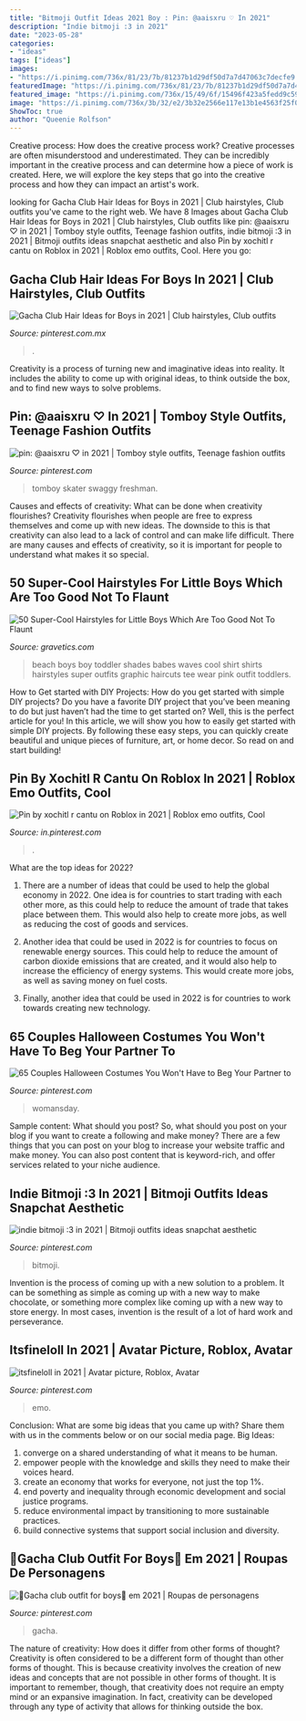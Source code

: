 ```yaml
---
title: "Bitmoji Outfit Ideas 2021 Boy : Pin: @aaisxru ♡ In 2021"
description: "Indie bitmoji :3 in 2021"
date: "2023-05-28"
categories:
- "ideas"
tags: ["ideas"]
images:
- "https://i.pinimg.com/736x/81/23/7b/81237b1d29df50d7a7d47063c7decfe9.jpg"
featuredImage: "https://i.pinimg.com/736x/81/23/7b/81237b1d29df50d7a7d47063c7decfe9.jpg"
featured_image: "https://i.pinimg.com/736x/15/49/6f/15496f423a5fedd9c592b47ecce1e470.jpg"
image: "https://i.pinimg.com/736x/3b/32/e2/3b32e2566e117e13b1e4563f25f03cab.jpg"
ShowToc: true
author: "Queenie Rolfson"
---
```



Creative process: How does the creative process work?
Creative processes are often misunderstood and underestimated. They can be incredibly important in the creative process and can determine how a piece of work is created. Here, we will explore the key steps that go into the creative process and how they can impact an artist's work.

	

		
looking for Gacha Club Hair Ideas for Boys in 2021 | Club hairstyles, Club outfits you've came to the right web. We have 8 Images about Gacha Club Hair Ideas for Boys in 2021 | Club hairstyles, Club outfits like pin: @aaisxru ♡ in 2021 | Tomboy style outfits, Teenage fashion outfits, indie bitmoji :3 in 2021 | Bitmoji outfits ideas snapchat aesthetic and also Pin by xochitl r cantu on Roblox in 2021 | Roblox emo outfits, Cool. Here you go:
		
    
## Gacha Club Hair Ideas For Boys In 2021 | Club Hairstyles, Club Outfits

<img loading=lazy src="https://i.pinimg.com/736x/8b/60/17/8b6017485a9f02c5fc857b7bccf6ee4b.jpg" onerror="this.onerror=null;this.src='https://tse2.mm.bing.net/th?id=OIP.Ub506Faav2e-FcNpPL92KAHaLO&amp;pid=15.1';" alt="Gacha Club Hair Ideas for Boys in 2021 | Club hairstyles, Club outfits">

_Source: pinterest.com.mx_

>. 

	

Creativity is a process of turning new and imaginative ideas into reality. It includes the ability to come up with original ideas, to think outside the box, and to find new ways to solve problems.

    
## Pin: @aaisxru ♡ In 2021 | Tomboy Style Outfits, Teenage Fashion Outfits

<img loading=lazy src="https://i.pinimg.com/736x/81/23/7b/81237b1d29df50d7a7d47063c7decfe9.jpg" onerror="this.onerror=null;this.src='https://tse1.mm.bing.net/th?id=OIP.mYNCb8f10FDGgswrCun7lAHaNi&amp;pid=15.1';" alt="pin: @aaisxru ♡ in 2021 | Tomboy style outfits, Teenage fashion outfits">

_Source: pinterest.com_

>tomboy skater swaggy freshman. 

	

Causes and effects of creativity: What can be done when creativity flourishes?
Creativity flourishes when people are free to express themselves and come up with new ideas. The downside to this is that creativity can also lead to a lack of control and can make life difficult. There are many causes and effects of creativity, so it is important for people to understand what makes it so special.

    
## 50 Super-Cool Hairstyles For Little Boys Which Are Too Good Not To Flaunt

<img loading=lazy src="https://www.gravetics.com/wp-content/uploads/2017/06/Hairstylist-Little-Men.jpg" onerror="this.onerror=null;this.src='https://tse2.mm.bing.net/th?id=OIP.mJx0oaNIWPtyCrYADC-S3QHaLG&amp;pid=15.1';" alt="50 Super-Cool Hairstyles for Little Boys Which Are Too Good Not To Flaunt">

_Source: gravetics.com_

>beach boys boy toddler shades babes waves cool shirt shirts hairstyles super outfits graphic haircuts tee wear pink outfit toddlers. 

	

How to Get started with DIY Projects: How do you get started with simple DIY projects?
Do you have a favorite DIY project that you’ve been meaning to do but just haven’t had the time to get started on? Well, this is the perfect article for you! In this article, we will show you how to easily get started with simple DIY projects. By following these easy steps, you can quickly create beautiful and unique pieces of furniture, art, or home decor. So read on and start building!

    
## Pin By Xochitl R Cantu On Roblox In 2021 | Roblox Emo Outfits, Cool

<img loading=lazy src="https://i.pinimg.com/736x/bd/90/c5/bd90c51da9362d23e98a4d2dc62f3c68.jpg" onerror="this.onerror=null;this.src='https://tse1.mm.bing.net/th?id=OIP.z9hQuBm9vvIooCkfgPORRQHaHM&amp;pid=15.1';" alt="Pin by xochitl r cantu on Roblox in 2021 | Roblox emo outfits, Cool">

_Source: in.pinterest.com_

>. 

	

What are the top ideas for 2022?
1. There are a number of ideas that could be used to help the global economy in 2022. One idea is for countries to start trading with each other more, as this could help to reduce the amount of trade that takes place between them. This would also help to create more jobs, as well as reducing the cost of goods and services.
2. Another idea that could be used in 2022 is for countries to focus on renewable energy sources. This could help to reduce the amount of carbon dioxide emissions that are created, and it would also help to increase the efficiency of energy systems. This would create more jobs, as well as saving money on fuel costs.

3. Finally, another idea that could be used in 2022 is for countries to work towards creating new technology.

    
## 65 Couples Halloween Costumes You Won&#039;t Have To Beg Your Partner To

<img loading=lazy src="https://i.pinimg.com/736x/44/1d/22/441d220eb01cf28a74a4291475db2d16.jpg" onerror="this.onerror=null;this.src='https://tse1.mm.bing.net/th?id=OIP.55tugyLXePt4g_1F-PfZOgHaLH&amp;pid=15.1';" alt="65 Couples Halloween Costumes You Won&#039;t Have to Beg Your Partner to">

_Source: pinterest.com_

>womansday. 

	

Sample content: What should you post?
So, what should you post on your blog if you want to create a following and make money? 
There are a few things that you can post on your blog to increase your website traffic and make money. You can also post content that is keyword-rich, and offer services related to your niche audience.

    
## Indie Bitmoji :3 In 2021 | Bitmoji Outfits Ideas Snapchat Aesthetic

<img loading=lazy src="https://i.pinimg.com/736x/c2/80/3b/c2803b12d6a4259f2ca437a69a9e143b.jpg" onerror="this.onerror=null;this.src='https://tse3.mm.bing.net/th?id=OIP.OnIG0KDao0HSQ4UkZyumCwAAAA&amp;pid=15.1';" alt="indie bitmoji :3 in 2021 | Bitmoji outfits ideas snapchat aesthetic">

_Source: pinterest.com_

>bitmoji. 

	

Invention is the process of coming up with a new solution to a problem. It can be something as simple as coming up with a new way to make chocolate, or something more complex like coming up with a new way to store energy. In most cases, invention is the result of a lot of hard work and perseverance.

    
## Itsfineloll In 2021 | Avatar Picture, Roblox, Avatar

<img loading=lazy src="https://i.pinimg.com/736x/15/49/6f/15496f423a5fedd9c592b47ecce1e470.jpg" onerror="this.onerror=null;this.src='https://tse1.mm.bing.net/th?id=OIP.EbDOIUOlaIt-z03pZ4oC6QAAAA&amp;pid=15.1';" alt="itsfineloll in 2021 | Avatar picture, Roblox, Avatar">

_Source: pinterest.com_

>emo. 

	

Conclusion: What are some big ideas that you came up with? Share them with us in the comments below or on our social media page.
Big Ideas:
1. converge on a shared understanding of what it means to be human. 
2. empower people with the knowledge and skills they need to make their voices heard. 
3. create an economy that works for everyone, not just the top 1%. 
4. end poverty and inequality through economic development and social justice programs. 
5. reduce environmental impact by transitioning to more sustainable practices. 
6. build connective systems that support social inclusion and diversity. 

    
## 🌿Gacha Club Outfit For Boys🌿 Em 2021 | Roupas De Personagens

<img loading=lazy src="https://i.pinimg.com/736x/3b/32/e2/3b32e2566e117e13b1e4563f25f03cab.jpg" onerror="this.onerror=null;this.src='https://tse1.mm.bing.net/th?id=OIP.NHSByX8vdt63VwHXK-_sVwHaHa&amp;pid=15.1';" alt="🌿Gacha club outfit for boys🌿 em 2021 | Roupas de personagens">

_Source: pinterest.com_

>gacha. 

	

The nature of creativity: How does it differ from other forms of thought?
Creativity is often considered to be a different form of thought than other forms of thought. This is because creativity involves the creation of new ideas and concepts that are not possible in other forms of thought. It is important to remember, though, that creativity does not require an empty mind or an expansive imagination. In fact, creativity can be developed through any type of activity that allows for thinking outside the box.

